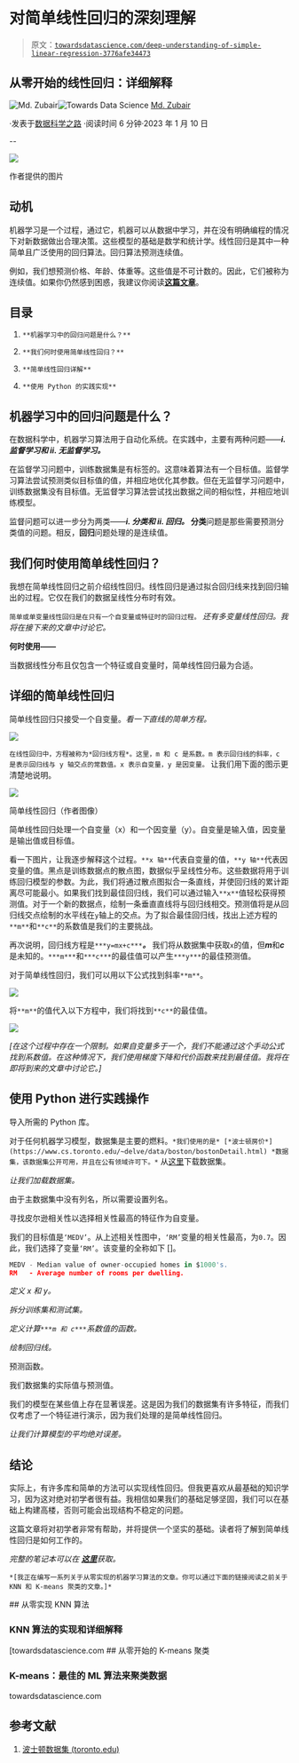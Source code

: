 # 对简单线性回归的深刻理解

> 原文：[`towardsdatascience.com/deep-understanding-of-simple-linear-regression-3776afe34473`](https://towardsdatascience.com/deep-understanding-of-simple-linear-regression-3776afe34473)

## 从零开始的线性回归：详细解释

[](https://zubairhossain.medium.com/?source=post_page-----3776afe34473--------------------------------)![Md. Zubair](https://zubairhossain.medium.com/?source=post_page-----3776afe34473--------------------------------)[](https://towardsdatascience.com/?source=post_page-----3776afe34473--------------------------------)![Towards Data Science](https://towardsdatascience.com/?source=post_page-----3776afe34473--------------------------------) [Md. Zubair](https://zubairhossain.medium.com/?source=post_page-----3776afe34473--------------------------------)

·发表于[数据科学之路](https://towardsdatascience.com/?source=post_page-----3776afe34473--------------------------------) ·阅读时间 6 分钟·2023 年 1 月 10 日

--

![](img/63a803bc5e9f35621b832e0a453e5409.png)

作者提供的图片

## 动机

机器学习是一个过程，通过它，机器可以从数据中学习，并在没有明确编程的情况下对新数据做出合理决策。这些模型的基础是数学和统计学。线性回归是其中一种简单且广泛使用的回归算法。回归算法预测连续值。

例如，我们想预测价格、年龄、体重等。这些值是不可计数的。因此，它们被称为连续值。如果你仍然感到困惑，我建议你阅读[**这篇文章**](https://medium.com/towards-data-science/get-familiar-with-the-most-important-weapon-of-data-science-variables-48cc7cd85dc5)。

## 目录

1.  `**机器学习中的回归问题是什么？**`

1.  `**我们何时使用简单线性回归？**`

1.  `**简单线性回归详解**`

1.  `**使用 Python 的实践实现**`

## 机器学习中的回归问题是什么？

在数据科学中，机器学习算法用于自动化系统。在实践中，主要有两种问题——***i. 监督学习和 ii. 无监督学习。***

在监督学习问题中，训练数据集是有标签的。这意味着算法有一个目标值。监督学习算法尝试预测类似目标值的值，并相应地优化其参数。但在无监督学习问题中，训练数据集没有目标值。无监督学习算法尝试找出数据之间的相似性，并相应地训练模型。

监督问题可以进一步分为两类——***i. 分类和 ii. 回归。* 分类**问题是那些需要预测分类值的问题。相反，**回归**问题处理的是连续值。

## 我们何时使用简单线性回归？

我想在简单线性回归之前介绍线性回归。线性回归是通过拟合回归线来找到回归输出的过程。它仅在我们的数据呈线性分布时有效。

`简单或单变量线性回归是在只有一个自变量或特征时的回归过程。` *还有多变量线性回归。我将在接下来的文章中讨论它。*

**何时使用——**

当数据线性分布且仅包含一个特征或自变量时，简单线性回归最为合适。

## 详细的简单线性回归

简单线性回归只接受一个自变量。*看一下直线的简单方程。*

![](img/dc943ed77a7815cfa713c149c4c917f8.png)

`在线性回归中，方程被称为*回归线方程*。这里，m 和 c 是系数。m 表示回归线的斜率，c 是表示回归线与 y 轴交点的常数值。x 表示自变量，y 是因变量。` 让我们用下面的图示更清楚地说明。

![](img/63a803bc5e9f35621b832e0a453e5409.png)

简单线性回归（作者图像）

简单线性回归处理一个自变量（x）和一个因变量（y）。自变量是输入值，因变量是输出值或目标值。

看一下图片，让我逐步解释这个过程。`**x 轴**`代表自变量的值，`**y 轴**`代表因变量的值。黑点是训练数据点的散点图，数据似乎呈线性分布。这些数据将用于训练回归模型的参数。为此，我们将通过散点图拟合一条直线，并使回归线的累计距离尽可能最小。如果我们找到最佳回归线，我们可以通过输入`**x**`值轻松获得预测值。对于一个新的数据点，绘制一条垂直直线将与回归线相交。预测值将是从回归线交点绘制的水平线在`y`轴上的交点。为了拟合最佳回归线，找出上述方程的`**m**`和`**c**`的系数值是我们的主要挑战。

再次说明，回归线方程是`***y=mx+c***`***。*** 我们将从数据集中获取`x`的值，但***m***和***c***是未知的。`***m***`和`***c***`的最佳值可以产生`***y***`的最佳预测值。

对于简单线性回归，我们可以用以下公式找到斜率`**m**`。

![](img/bc0efbb2bbad20fcd58b9c20a4f53c2e.png)

将`**m**`的值代入以下方程中，我们将找到`**c**`的最佳值。

![](img/65a2b7648dffccc1788e5b7ea4caff14.png)

*[在这个过程中存在一个限制。如果自变量多于一个，我们不能通过这个手动公式找到系数值。在这种情况下，我们使用梯度下降和代价函数来找到最佳值。我将在即将到来的文章中讨论它。]*

## 使用 Python 进行实践操作

导入所需的 Python 库。

对于任何机器学习模型，数据集是主要的燃料。`*我们使用的是* [*波士顿房价*](https://www.cs.toronto.edu/~delve/data/boston/bostonDetail.html) *数据集，该数据集公开可用，并且在公有领域许可下。*` 从[这里](https://www.kaggle.com/code/prasadperera/the-boston-housing-dataset/data)下载数据集。

*让我们加载数据集。*

由于主数据集中没有列名，所以需要设置列名。

寻找皮尔逊相关性以选择相关性最高的特征作为自变量。

我们的目标值是`‘MEDV’`。从上述相关性图中，`‘RM’`变量的相关性最高，为`0.7`。因此，我们选择了变量`‘RM’`。该变量的全称如下 []。

```py
MEDV - Median value of owner-occupied homes in $1000's.
RM   - Average number of rooms per dwelling.
```

*定义 x 和 y。*

*拆分训练集和测试集。*

*定义计算`***m 和 c***`系数值的函数。*

*绘制回归线。*

预测函数。

我们数据集的实际值与预测值。

我们的模型在某些值上存在显著误差。这是因为我们的数据集有许多特征，而我们仅考虑了一个特征进行演示，因为我们处理的是简单线性回归。

*让我们计算模型的平均绝对误差。*

## 结论

实际上，有许多库和简单的方法可以实现线性回归。但我更喜欢从最基础的知识学习，因为这对绝对初学者很有益。我相信如果我们的基础足够坚固，我们可以在基础上构建高楼，否则可能会出现结构不稳定的问题。

这篇文章将对初学者非常有帮助，并将提供一个坚实的基础。读者将了解到简单线性回归是如何工作的。

*完整的笔记本可以在* [***这里***](https://github.com/Zubair063/ML_articles/tree/main/Simple%20Linear%20Regression)*获取。*

`*[我正在编写一系列关于从零实现的机器学习算法的文章。你可以通过下面的链接阅读之前关于 KNN 和 K-means 聚类的文章。]*`

[](/knn-algorithm-from-scratch-37febe0c15b3?source=post_page-----3776afe34473--------------------------------) ## 从零实现 KNN 算法

### KNN 算法的实现和详细解释

[towardsdatascience.com [](/unsupervised-learning-and-k-means-clustering-from-scratch-f4e5e9947c39?source=post_page-----3776afe34473--------------------------------) ## 从零开始的 K-means 聚类

### K-means：最佳的 ML 算法来聚类数据

towardsdatascience.com

## 参考文献

1.  [波士顿数据集 (toronto.edu)](https://www.cs.toronto.edu/~delve/data/boston/bostonDetail.html)
